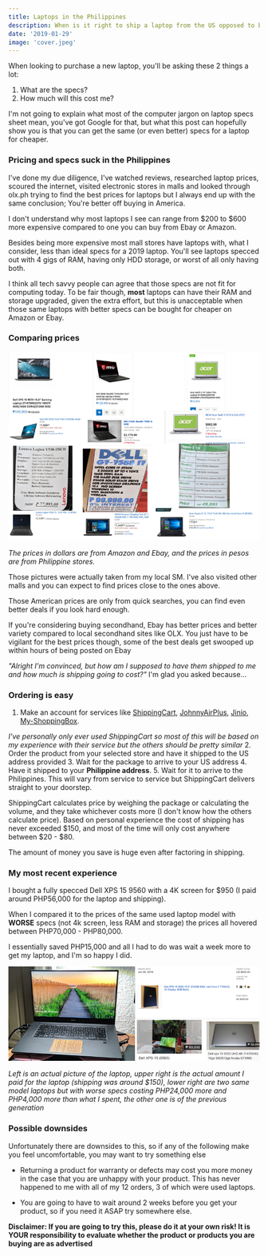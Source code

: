 ```yaml
---
title: Laptops in the Philippines
description: When is it right to ship a laptop from the US opposed to buying locally
date: '2019-01-29'
image: 'cover.jpeg'
---
```


When looking to purchase a new laptop, you'll be asking these 2 things a lot:

1. What are the specs?
2. How much will this cost me?

I'm not going to explain what most of the computer jargon on laptop specs sheet mean, you've got Google for that, but what this post can hopefully show you is that you can get the same (or even better) specs for a laptop for cheaper.

### Pricing and specs suck in the Philippines

I've done my due diligence, I've watched reviews, researched laptop prices, scoured the internet, visited electronic stores in malls and looked through olx.ph trying to find the best prices for laptops but I always end up with the same conclusion; You're better off buying in America. 

I don't understand why most laptops I see can range from $200 to $600 more expensive compared to one you can buy from Ebay or Amazon. 

Besides being more expensive most mall stores have laptops with, what I consider, less than ideal specs for a 2019 laptop. You'll see laptops specced out with 4 gigs of RAM, having only HDD storage, or worst of all only having both. 

I think all tech savvy people can agree that those specs are not fit for computing today. To be fair though, **most** laptops can have their RAM and storage upgraded, given the extra effort, but this is unacceptable when those same laptops with better specs can be bought for cheaper on Amazon or Ebay. 

### Comparing prices

![Laptop prices comparison](prices.png "Laptop prices comparison")

_The prices in dollars are from Amazon and Ebay, and the prices in pesos are from Philippine stores._ 

Those pictures were actually taken from my local SM. I've also visited other malls and you can expect to find prices close to the ones above.

Those American prices are only from quick searches, you can find even better deals if you look hard enough. 

If you're considering buying secondhand, Ebay has better prices and better variety compared to local secondhand sites like OLX. You just have to be vigilant for the best prices though, some of the best deals get swooped up within hours of being posted on Ebay 

_"Alright I'm convinced, but how am I supposed to have them shipped to me and how much is shipping going to cost?"_ I'm glad you asked because...

### Ordering is easy

1. Make an account for services like [ShippingCart](https:www.shippingcart.com), [JohnnyAirPlus](https://johnnyairplus.com/), [Jinio](https://jinio.com.ph/), [My-ShoppingBox](https://my-shoppingbox.com/). 

_I've personally only ever used ShippingCart so most of this will be based on my experience with their service but the others should be pretty similar_
2. Order the product from your selected store and have it shipped to the US address provided
3. Wait for the package to arrive to your US address
4. Have it shipped to your **Philippine address**. 
5. Wait for it to arrive to the Philippines. This will vary from service to service but ShippingCart delivers straight to your doorstep.

ShippingCart calculates price by weighing the package or calculating the volume, and they take whichever costs more (I don't know how the others calculate price). Based on personal experience the cost of shipping has never exceeded $150, and most of the time will only cost anywhere between $20 - $80.

The amount of money you save is huge even after factoring in shipping. 

### My most recent experience

I bought a fully specced Dell XPS 15 9560 with a 4K screen for $950 (I paid around PHP56,000 for the laptop and shipping). 

When I compared it to the prices of the same used laptop model with **WORSE** specs (not 4k screen, less RAM and storage) the prices all hovered between PHP70,000 - PHP80,000. 

I essentially saved PHP15,000 and all I had to do was wait a week more to get my laptop, and I'm so happy I did.

![Recent purchase compared to OLX](result.png "Recent purchase compared to OLX")

_Left is an actual picture of the laptop, upper right is the actual amount I paid for the laptop (shipping was around $150), lower right are two same model laptops but with worse specs costing PHP24,000 more and PHP4,000 more than what I spent, the other one is of the previous generation_

### Possible downsides

Unfortunately there are downsides to this, so if any of the following make you feel uncomfortable, you may want to try something else

* Returning a product for warranty or defects may cost you more money in the case that you are unhappy with your product. This has never happened to me with all of my 12 orders, 3 of which were used laptops.

* You are going to have to wait around 2 weeks before you get your product, so if you need it ASAP try somewhere else.

**Disclaimer: If you are going to try this, please do it at your own risk! It is YOUR responsibility to evaluate whether the product or products you are buying are as advertised**